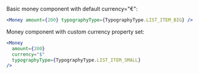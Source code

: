 Basic money component with default currency="€":

```jsx
<Money amount={200} typographyType={TypographyType.LIST_ITEM_BIG} />
```

Money component with custom currency property set:

```jsx
<Money
  amount={200}
  currency="$"
  typographyType={TypographyType.LIST_ITEM_SMALL}
/>
```
